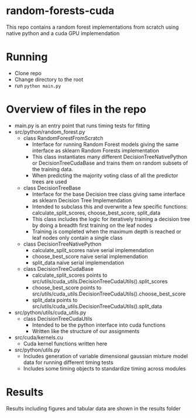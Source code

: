 # random-forests-cuda

This repo contains a random forest implementations from scratch using native python and a cuda GPU implemendation


# Running
- Clone repo
- Change directory to the root
- run ```python main.py```

# Overview of files in the repo
- main.py is an entry point that runs timing tests for fitting
- src/python/random_forest.py
    - class RandomForestFromScratch
        - Interface for running Random Forest models giving the same interface as sklearn Random Forests implementation
        - This class instantiates many different DecisionTreeNativePython or DecisionTreeCudaBase and trains them on random subsets of the training data.
        - When predicting the majority voting class of all the predictor trees are used
    - class DecisionTreeBase
        - Interface for the base Decision tree class giving same interface as sklearn Decision Tree Implemendation
        - Intended to subclass this and overwrite a few specific functions: calculate_split_scores, choose_best_score, split_data
        - This class includes the logic for iteratively training a decision tree by doing a breadth first training on the leaf nodes
        - Training is completed when the maximum depth is reached or leaf nodes only contain a single class
    - class DecisionTreeNativePython
        - calculate_split_scores naive serial implemendation
        - choose_best_score naive serial implemendation
        - split_data naive serial implemendation
    - class DecisionTreeCudaBase
        - calculate_split_scores points to src/utils/cuda_utils.DecisionTreeCudaUtils().split_scores
        - choose_best_score points to src/utils/cuda_utils.DecisionTreeCudaUtils().choose_best_score
        - split_data points to src/utils/cuda_utils.DecisionTreeCudaUtils().split_data  
- src/python/utils/cuda_utils.py
    - class DecisionTreeCudaUtils
        - Intended to be the python interface into cuda functions
        - Written like the structure of our assignments
- src/cuda/kernels.cu
    - Cuda kernel functions written here
- src/python/utils.py
    - Includes generation of variable dimensional gaussian mixture model data for running different timing tests
    - Includes some timing objects to standardize timing across modules

# Results
Results including figures and tabular data are shown in the results folder


